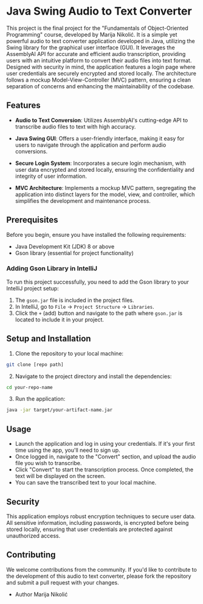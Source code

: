 # Java Swing Audio to Text Converter

This project is the final project for the "Fundamentals of Object-Oriented Programming" course, developed by Marija Nikolić. It is a simple yet powerful audio to text converter application developed in Java, utilizing the Swing library for the graphical user interface (GUI). It leverages the AssemblyAI API for accurate and efficient audio transcription, providing users with an intuitive platform to convert their audio files into text format. Designed with security in mind, the application features a login page where user credentials are securely encrypted and stored locally. The architecture follows a mockup Model-View-Controller (MVC) pattern, ensuring a clean separation of concerns and enhancing the maintainability of the codebase.

## Features

- **Audio to Text Conversion**: Utilizes AssemblyAI's cutting-edge API to transcribe audio files to text with high accuracy.

- **Java Swing GUI**: Offers a user-friendly interface, making it easy for users to navigate through the application and perform audio conversions.

- **Secure Login System**: Incorporates a secure login mechanism, with user data encrypted and stored locally, ensuring the confidentiality and integrity of user information.

- **MVC Architecture**: Implements a mockup MVC pattern, segregating the application into distinct layers for the model, view, and controller, which simplifies the development and maintenance process.

## Prerequisites

Before you begin, ensure you have installed the following requirements:

- Java Development Kit (JDK) 8 or above
- Gson library (essential for project functionality)

### Adding Gson Library in IntelliJ

To run this project successfully, you need to add the Gson library to your IntelliJ project setup:

1. The `gson.jar` file is included in the project files.
2. In IntelliJ, go to `File` -> `Project Structure` -> `Libraries`.
3. Click the `+` (add) button and navigate to the path where `gson.jar` is located to include it in your project.

## Setup and Installation

1. Clone the repository to your local machine:
```bash
git clone [repo path]
```

2. Navigate to the project directory and install the dependencies:
```bash
cd your-repo-name
```

3. Run the application:
```bash
java -jar target/your-artifact-name.jar
```

## Usage

- Launch the application and log in using your credentials. If it's your first time using the app, you'll need to sign up.
- Once logged in, navigate to the "Convert" section, and upload the audio file you wish to transcribe.
- Click "Convert" to start the transcription process. Once completed, the text will be displayed on the screen.
- You can save the transcribed text to your local machine.

  
## Security

This application employs robust encryption techniques to secure user data. All sensitive information, including passwords, is encrypted before being stored locally, ensuring that user credentials are protected against unauthorized access.

## Contributing

We welcome contributions from the community. If you'd like to contribute to the development of this audio to text converter, please fork the repository and submit a pull request with your changes.

- Author
Marija Nikolić

